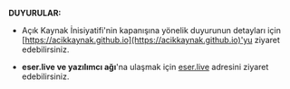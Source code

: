 **DUYURULAR:**

- Açık Kaynak İnisiyatifi'nin kapanışına yönelik duyurunun detayları için [https://acikkaynak.github.io](https://acikkaynak.github.io)'yu ziyaret edebilirsiniz.

- **eser.live ve yazılımcı ağı**'na ulaşmak için [eser.live](https://eser.live/) adresini ziyaret edebilirsiniz.
